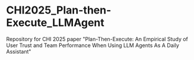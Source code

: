 # CHI2025_Plan-then-Execute_LLMAgent
Repository for CHI 2025 paper "Plan-Then-Execute: An Empirical Study of User Trust and Team Performance When Using LLM Agents As A Daily Assistant"
